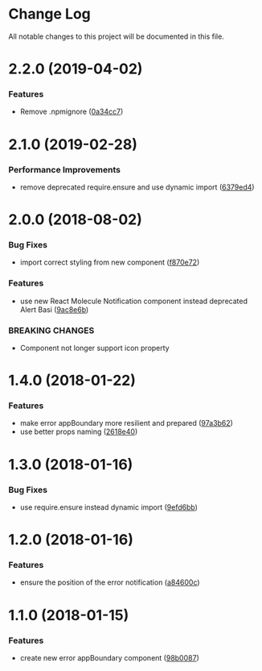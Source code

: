 # Change Log

All notable changes to this project will be documented in this file.

<a name="2.2.0"></a>
# 2.2.0 (2019-04-02)


### Features

* Remove .npmignore ([0a34cc7](https://github.com/SUI-Components/schibsted-spain-components/commit/0a34cc7))



<a name="2.1.0"></a>
# 2.1.0 (2019-02-28)


### Performance Improvements

* remove deprecated require.ensure and use dynamic import ([6379ed4](https://github.com/SUI-Components/schibsted-spain-components/commit/6379ed4))



<a name="2.0.0"></a>
# 2.0.0 (2018-08-02)


### Bug Fixes

* import correct styling from new component ([f870e72](https://github.com/SUI-Components/schibsted-spain-components/commit/f870e72))


### Features

* use new React Molecule Notification component instead deprecated Alert Basi ([9ac8e6b](https://github.com/SUI-Components/schibsted-spain-components/commit/9ac8e6b))


### BREAKING CHANGES

* Component not longer support icon property



<a name="1.4.0"></a>
# 1.4.0 (2018-01-22)


### Features

* make error appBoundary more resilient and prepared ([97a3b62](https://github.com/SUI-Components/schibsted-spain-components/commit/97a3b62))
* use better props naming ([2618e40](https://github.com/SUI-Components/schibsted-spain-components/commit/2618e40))



<a name="1.3.0"></a>
# 1.3.0 (2018-01-16)


### Bug Fixes

* use require.ensure instead dynamic import ([9efd6bb](https://github.com/SUI-Components/schibsted-spain-components/commit/9efd6bb))



<a name="1.2.0"></a>
# 1.2.0 (2018-01-16)


### Features

* ensure the position of the error notification ([a84600c](https://github.com/SUI-Components/schibsted-spain-components/commit/a84600c))



<a name="1.1.0"></a>
# 1.1.0 (2018-01-15)


### Features

* create new error appBoundary component ([98b0087](https://github.com/SUI-Components/schibsted-spain-components/commit/98b0087))




